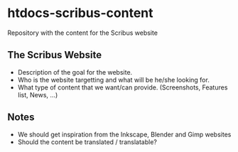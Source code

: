 # htdocs-scribus-content


Repository with the content for the Scribus website

## The Scribus Website

- Description of the goal for the website.
- Who is the website targetting and what will be he/she looking for.
- What type of content that we want/can provide. (Screenshots, Features list, News, ...)

## Notes

- We should get inspiration from the Inkscape, Blender and Gimp websites
- Should the content be translated / translatable?
